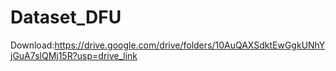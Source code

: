 # Dataset_DFU
Download:https://drive.google.com/drive/folders/10AuQAXSdktEwGgkUNhYjGuA7slQMj15R?usp=drive_link
